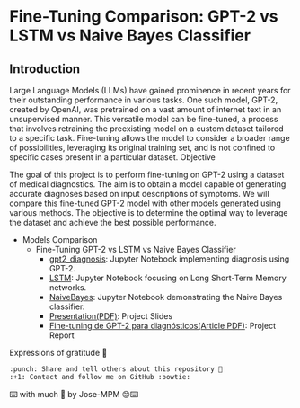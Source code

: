 # Fine-Tuning Comparison: GPT-2 vs LSTM vs Naive Bayes Classifier
## Introduction

Large Language Models (LLMs) have gained prominence in recent years for their outstanding performance in various tasks. One such model, GPT-2, created by OpenAI, was pretrained on a vast amount of internet text in an unsupervised manner. This versatile model can be fine-tuned, a process that involves retraining the preexisting model on a custom dataset tailored to a specific task. Fine-tuning allows the model to consider a broader range of possibilities, leveraging its original training set, and is not confined to specific cases present in a particular dataset.
Objective

The goal of this project is to perform fine-tuning on GPT-2 using a dataset of medical diagnostics. The aim is to obtain a model capable of generating accurate diagnoses based on input descriptions of symptoms. We will compare this fine-tuned GPT-2 model with other models generated using various methods. The objective is to determine the optimal way to leverage the dataset and achieve the best possible performance.
-  Models Comparison
    - Fine-Tuning GPT-2 vs LSTM vs Naive Bayes Classifier
        - [gpt2_diagnosis](gpt2_diagnosis.ipynb): Jupyter Notebook implementing diagnosis using GPT-2.
        - [LSTM](LSTM.ipynb): Jupyter Notebook focusing on Long Short-Term Memory networks.
        - [NaiveBayes](NaiveBayes.ipynb): Jupyter Notebook demonstrating the Naive Bayes classifier.
        - [Presentation(PDF)](Presentacion%20final.pdf): Project Slides
        - [Fine-tuning de GPT-2 para diagnósticos(Article PDF)](Presentacion%20final.pdf): Project Report




Expressions of gratitude 🎁

    :punch: Share and tell others about this repository 📢
    :+1: Contact and follow me on GitHub :bowtie:

⌨️ with much :purple_heart: by Jose-MPM 😊⌨️